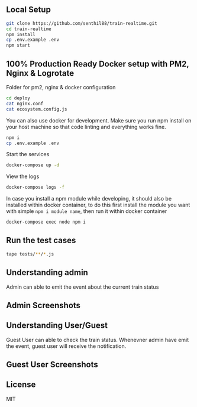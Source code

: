 ## Local Setup

```sh
git clone https://github.com/senthil88/train-realtime.git
cd train-realtime
npm install
cp .env.example .env
npm start
```

## 100% Production Ready Docker setup with PM2, Nginx & Logrotate

Folder for pm2, nginx & docker configuration
```sh
cd deploy
cat nginx.conf
cat ecosystem.config.js
```

You can also use docker for development. Make sure you run npm install on your host machine so that code linting and everything works fine.

```sh
npm i
cp .env.example .env
```

Start the services

```sh
docker-compose up -d
```

View the logs

```sh
docker-compose logs -f
```

In case you install a npm module while developing, it should also be installed within docker container, to do this first install the module you want with simple `npm i module name`, then run it within docker container

```sh
docker-compose exec node npm i
```

## Run the test cases

```sh
tape tests/**/*.js
```
## Understanding admin

Admin can able to emit the event about the current train status

## Admin Screenshots

## Understanding User/Guest

Guest User can able to check the train status. Whenevner admin have emit the event, guest user will receive the notification.

## Guest User Screenshots


## License
MIT
